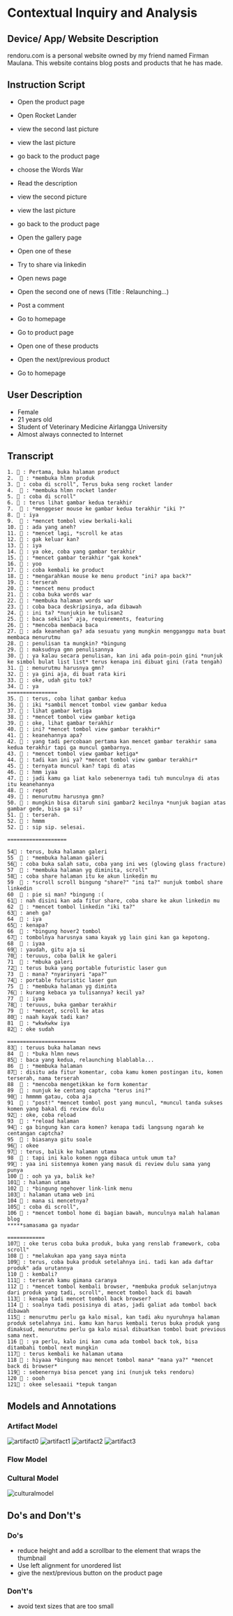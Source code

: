 # Contextual Inquiry and Analysis
## Device/ App/ Website Description
rendoru.com is a personal website owned by my friend named Firman Maulana. This website contains blog posts and products that he has made.
## Instruction Script
 - Open the product page
 - Open Rocket Lander
 - view the second last picture
 - view the last picture
 
 - go back to the product page
 - choose the Words War
 - Read the description
 - view the second picture
 - view the last picture
 - go back to the product page
 
 - Open the gallery page
 - Open one of these
 - Try to share via linkedin
 
 - Open news page
 - Open the second one of news (Title : Relaunching...)
 - Post a comment
 - Go to homepage
 
 - Go to product page
 - Open one of these products
 - Open the next/previous product
 - Go to homepage
 
## User Description
 - Female
 - 21 years old
 - Student of Veterinary Medicine Airlangga University
 - Almost always connected to Internet
## Transcript
```text
1. 👨 : Pertama, buka halaman product
2.	👩 : *membuka hlmn produk
3. 👨 : coba di scroll", Terus buka seng rocket lander
4.	👩 : *membuka hlmn rocket lander
5. 👨 : coba di scroll"
6. 👨 : terus lihat gambar kedua terakhir
7.	👩 : *menggeser mouse ke gambar kedua terakhir "iki ?"
8. 👨 : iya
9.	👩 : *mencet tombol view berkali-kali
10. 👨 : ada yang aneh?
11.	👩 : *mencet lagi, *scroll ke atas
12. 👨 : gak keluar kan?
13.	👩 : iya
14. 👨 : ya oke, coba yang gambar terakhir
15.	👩 : *mencet gambar terakhir "gak konek"
16. 👨 : yoo
17. 👨 : coba kembali ke product
18.	👩 : *mengarahkan mouse ke menu product "ini? apa back?"
19. 👨 : terserah
20.	👩 : *mencet menu product
21. 👨 : coba buka words war
22.	👩 : *membuka halaman words war
23. 👨 : coba baca deskripsinya, ada dibawah
24.	👩 : ini ta? *nunjukin ke tulisan2
25. 👨 : baca sekilas" aja, requirements, featuring
26.	👩 : *mencoba membaca baca
27. 👨 : ada keanehan ga? ada sesuatu yang mungkin mengganggu mata buat membaca menurutmu
28.	👩 : penulisan ta mungkin? *bingung
29. 👨 : maksudnya gmn penulisannya
30.	👩 : ya kalau secara penulisan, kan ini ada poin-poin gini *nunjuk ke simbol bulat list list* terus kenapa ini dibuat gini (rata tengah)
31. 👨 : menurutmu harusnya gmn?
32.	👩 : ya gini aja, di buat rata kiri
33. 👨 : oke, udah gitu tok?
34.	👩 : ya
================
35. 👨 : terus, coba lihat gambar kedua
36.	👩 : iki *sambil mencet tombol view gambar kedua
37. 👨 : lihat gambar ketiga
38.	👩 : *mencet tombol view gambar ketiga
39. 👨 : oke, lihat gambar terakhir
40.	👩 : ini? *mencet tombol view gambar terakhir*
41. 👨 : keanehannya apa?
42. 👨 : yang tadi percobaan pertama kan mencet gambar terakhir sama kedua terakhir tapi ga muncul gambarnya.
43.	👩 : *mencet tombol view gambar ketiga*
44.	👩 : tadi kan ini ya? *mencet tombol view gambar terakhir*
45. 👨 : ternyata muncul kan? tapi di atas
46.	👩 : hmm iyaa
47. 👨 : jadi kamu ga liat kalo sebenernya tadi tuh munculnya di atas
itu keanehannya
48.	👩 : repot
49. 👨 : menurutmu harusnya gmn?
50.	👩 : mungkin bisa ditaruh sini gambar2 kecilnya *nunjuk bagian atas gambar gede, bisa ga si?
51. 👨 : terserah.
52.	👩 : hmmm
52. 👨 : sip sip. selesai.

===================

54👨 : terus, buka halaman galeri
55	👩 : *membuka halaman galeri
56👨 : coba buka salah satu, coba yang ini wes (glowing glass fracture)
57	👩 : *membuka halaman yg diminita, scroll"
58👨 : coba share halaman itu ke akun linkedin mu
59	👩 : *scroll scroll bingung "share?" "ini ta?" nunjuk tombol share linkedin
60 	👩 : pie si man? *bingung :(
61👨 : nah disini kan ada fitur share, coba share ke akun linkedin mu
62	👩 : *mencet tombol linkedin "iki ta?"
63👨 : aneh ga?
64	👩 : iya
65👨 : kenapa?
66	👩 : *bingung hover2 tombol
67👨 : tombolnya harusnya sama kayak yg lain gini kan ga kepotong.
68	👩 : iyaa
69👨 : yaudah, gitu aja si
70👨 : teruuus, coba balik ke galeri
71	👩 : *mbuka galeri
72👨 : terus buka yang portable futuristic laser gun
73	👩 : mana? *nyarinyari "apa?"
74👨 : portable futuristic laser gun
75	👩 : *membuka halaman yg diminta
76👨 : kurang kebaca ya tulisannya? kecil ya?
77	👩 : iyaa
78👨 : teruuus, buka gambar terakhir
79	👩 : *mencet, scroll ke atas
80👨 : naah kayak tadi kan?
81	👩 : *wkwkwkw iya
82👨 : oke sudah

======================
83👨 : teruus buka halaman news
84	👩 : *buka hlmn news
85👨 : baca yang kedua, relaunching blablabla...
86	👩 : *membuka halaman
87👨 : disitu ada fitur komentar, coba kamu komen postingan itu, komen terserah, nama terserah
88	👩 : *mencoba mengetikkan ke form komentar
89	👩 : nunjuk ke centang captcha "terus ini?"
90👨 : hmmmm gatau, coba aja
91	👩 : "post!" *mencet tombol post yang muncul, *muncul tanda sukses komen yang bakal di review dulu
92👨 : oke, coba reload
93	👩 : *reload halaman
94👨 : ga bingung kan cara komen? kenapa tadi langsung ngarah ke centangan captcha?
95	👩 : biasanya gitu soale
96👨 : okee
97👨 : terus, balik ke halaman utama
98	👩 : tapi ini kalo komen ngga dibaca untuk umum ta?
99👨 : yaa ini sistemnya komen yang masuk di review dulu sama yang punya
100	👩 : ooh ya ya, balik ke?
101👨 : halaman utama
102	👩 : *bingung ngehover link-link menu
103👨 : halaman utama web ini
104	👩 : mana si mencetnya?
105👨 : coba di scroll",
106	👩 : *mencet tombol home di bagian bawah, munculnya malah halaman blog
*****samasama ga nyadar

============
107👨 : oke terus coba buka produk, buka yang renslab framework, coba scroll"
108	👩 : *melakukan apa yang saya minta
109👨 : terus, coba buka produk setelahnya ini. tadi kan ada daftar produk" ada urutannya
110	👩 : kembali?
111👨 : terserah kamu gimana caranya
112	👩 : *mencet tombol kembali browser, *membuka produk selanjutnya dari produk yang tadi, scroll", mencet tombol back di bawah
113👨 : kenapa tadi mencet tombol back browser?
114	👩 : soalnya tadi posisinya di atas, jadi galiat ada tombol back dibawah
115👨 : menurutmu perlu ga kalo misal, kan tadi aku nyuruhnya halaman produk setelahnya ini. kamu kan harus kembali terus buka produk yang dimaksud, menurutmu perlu ga kalo misal dibuatkan tombol buat previous sama next.
116	👩 : ya perlu, kalo ini kan cuma ada tombol back tok, bisa ditambahi tombol next mungkin
117👨 : terus kembali ke halaman utama	
118	👩 : hiyaaa *bingung mau mencet tombol mana* "mana ya?" *mencet back di browser*
119👨 : sebenernya bisa pencet yang ini (nunjuk teks rendoru)
120	👩 : oooh
121👨 : okee selesaaii *tepuk tangan
```
## Models and Annotations
### Artifact Model
![artifact0](/img/artifact0.png)
![artifact1](/img/artifact1.png)
![artifact2](/img/artifact2.png)
![artifact3](/img/artifact3.png)
### Flow Model

### Cultural Model
![culturalmodel](/img/cultmodel.png)

## Do's and Don't's
### Do's
- reduce height and add a scrollbar to the element that wraps the thumbnail
- Use left alignment for unordered list
- give the next/previous button on the product page
### Don't's
- avoid text sizes that are too small
